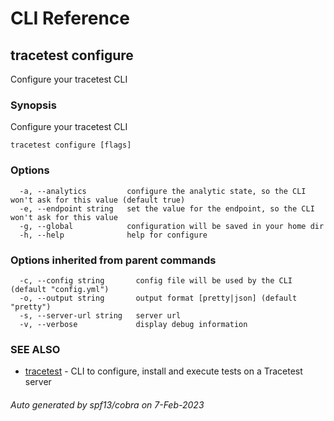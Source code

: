 # CLI Reference
## tracetest configure

Configure your tracetest CLI

### Synopsis

Configure your tracetest CLI

```
tracetest configure [flags]
```

### Options

```
  -a, --analytics         configure the analytic state, so the CLI won't ask for this value (default true)
  -e, --endpoint string   set the value for the endpoint, so the CLI won't ask for this value
  -g, --global            configuration will be saved in your home dir
  -h, --help              help for configure
```

### Options inherited from parent commands

```
  -c, --config string       config file will be used by the CLI (default "config.yml")
  -o, --output string       output format [pretty|json] (default "pretty")
  -s, --server-url string   server url
  -v, --verbose             display debug information
```

### SEE ALSO

* [tracetest](tracetest.md)	 - CLI to configure, install and execute tests on a Tracetest server

###### Auto generated by spf13/cobra on 7-Feb-2023
